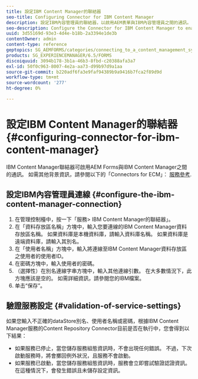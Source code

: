 ```yaml
---
title: 設定IBM Content Manager的聯結器
seo-title: Configuring Connector for IBM Content Manager
description: 設定IBM內容管理員的聯結器，以啟用AEM表單與IBM內容管理員之間的通訊。
seo-description: Configure the Connector for IBM Content Manager to enable communication between AEM forms and IBM Content Manager.
uuid: 3d55169d-93e3-4d4e-b18b-2a3394e1de3b
contentOwner: admin
content-type: reference
geptopics: SG_AEMFORMS/categories/connecting_to_a_content_management_system
products: SG_EXPERIENCEMANAGER/6.5/FORMS
discoiquuid: 3094b178-3b1a-46b3-8fbd-c20388afa3a7
exl-id: 50f0c963-8007-4e2a-aa73-d99b97d9a1aa
source-git-commit: b220adf6fa3e9faf94389b9a9416b7fca2f89d9d
workflow-type: tm+mt
source-wordcount: '277'
ht-degree: 0%

---
```


# 設定IBM Content Manager的聯結器{#configuring-connector-for-ibm-content-manager}

IBM Content Manager聯結器可啟用AEM Forms與IBM Content Manager之間的通訊。 如需其他背景資訊，請參閱以下的「Connectors for ECM」： [服務參考](https://www.adobe.com/go/learn_aemforms_services_63).

## 設定IBM內容管理員連線 {#configure-the-ibm-content-manager-connection}

1. 在管理控制檯中，按一下「服務> IBM Content Manager的聯結器」。
1. 在「資料存放區名稱」方塊中，輸入您要連線的IBM Content Manager資料存放區名稱。 如果資料庫是本機資料庫，請輸入資料庫名稱。 如果資料庫是遠端資料庫，請輸入其別名。
1. 在「使用者名稱」方塊中，輸入將連線至IBM Content Manager資料存放區之使用者的使用者ID。
1. 在密碼方塊中，輸入使用者的密碼。
1. （選擇性）在別名連線字串方塊中，輸入其他連線引數。 在大多數情況下，此方塊應該是空的。 如需詳細資訊，請參閱您的IBM檔案。
1. 单击“保存”。

## 驗證服務設定 {#validation-of-service-settings}

如果您輸入不正確的dataStore別名、使用者名稱或密碼，根據IBM Content Manager服務的Content Repository Connector目前是否在執行中，您會得到以下結果：

* 如果服務已停止，當您儲存服務組態資訊時，不會出現任何錯誤。 不過，下次啟動服務時，將會擲回例外狀況，且服務不會啟動。
* 如果服務已啟動，當您儲存服務組態資訊時，服務會立即嘗試驗證認證資訊。 在這種情況下，會發生錯誤且未儲存設定資訊。
